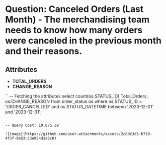 # Question: Canceled Orders (Last Month) - The merchandising team needs to know how many orders were canceled in the previous month and their reasons.

## Attributes
- **TOTAL_ORDERS**
- **CHANGE_REASON**

``
-- Fetching the attributes
select
	count(os.STATUS_ID) Total_Orders,
	os.CHANGE_REASON
from
	order_status os
where
	os.STATUS_ID = 'ORDER_CANCELLED'
	and os.STATUS_DATETIME between '2023-12-01' and '2023-12-31';
```

-- Query Cost: 10,075.39

![image](https://github.com/user-attachments/assets/2c8dc3d5-b719-4f3f-9883-53e954d1a6c0)
